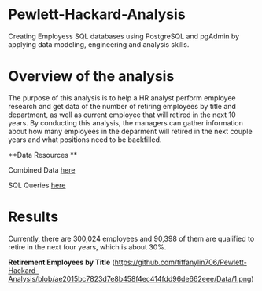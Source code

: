 # Pewlett-Hackard-Analysis
Creating Employess SQL databases using PostgreSQL and pgAdmin by applying data modeling, engineering and analysis skills.

# Overview of the analysis
The purpose of this analysis is to help a HR analyst perform employee research and get data of the number of retiring employees by title and department, as well as current employee that will retired in the next 10 years. By conducting this analysis, the managers can gather information about how many employees in the deparment will retired in the next couple years and what positions need to be backfilled.  

**Data Resources **

Combined Data [here](https://github.com/tiffanylin706/Pewlett-Hackard-Analysis/tree/main/Data)

SQL Queries [here](https://github.com/tiffanylin706/Pewlett-Hackard-Analysis/tree/main/Queries)

# Results
Currently, there are 300,024 employees and 90,398 of them are qualified to retire in the next four years, which is about 30%. 

**Retirement Employees by Title**
(https://github.com/tiffanylin706/Pewlett-Hackard-Analysis/blob/ae2015bc7823d7e8b458f4ec414fdd96de662eee/Data/1.png)

